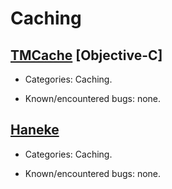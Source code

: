 # Caching

## [TMCache](https://github.com/tumblr/TMCache.git) [Objective-C]

* Categories: Caching.

* Known/encountered bugs: none.

## [Haneke](https://github.com/Haneke/Haneke)

* Categories: Caching.

* Known/encountered bugs: none.
